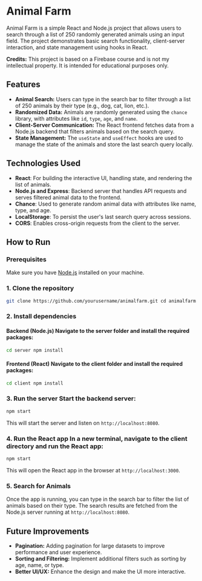 # Animal Farm

Animal Farm is a simple React and Node.js project that allows users to search through a list of 250 randomly generated animals using an input field. The project demonstrates basic search functionality, client-server interaction, and state management using hooks in React.

**Credits:** This project is based on a Firebase course and is not my intellectual property. It is intended for educational purposes only.

## Features 

- **Animal Search:** Users can type in the search bar to filter through a list of 250 animals by their type (e.g., dog, cat, lion, etc.).
- **Randomized Data:** Animals are randomly generated using the `chance` library, with attributes like `id`, `type`, `age`, and `name`.
- **Client-Server Communication:** The React frontend fetches data from a Node.js backend that filters animals based on the search query.
- **State Management:** The `useState` and `useEffect` hooks are used to manage the state of the animals and store the last search query locally. 

## Technologies Used 

- **React**: For building the interactive UI, handling state, and rendering the list of animals.
- **Node.js and Express**: Backend server that handles API requests and serves filtered animal data to the frontend.
- **Chance**: Used to generate random animal data with attributes like name, type, and age.
- **LocalStorage**: To persist the user's last search query across sessions.
- **CORS**: Enables cross-origin requests from the client to the server.

## How to Run 

### Prerequisites 
Make sure you have [Node.js](https://nodejs.org/) installed on your machine. 
### 1. Clone the repository 
  ```bash 
  git clone https://github.com/yourusername/animalfarm.git cd animalfarm
  ``` 
### 2. Install dependencies 
#### Backend (Node.js) Navigate to the server folder and install the required packages: 
  ```bash 
  cd server npm install
  ``` 
#### Frontend (React) Navigate to the client folder and install the required packages: 
  ```bash 
  cd client npm install
  ``` 
### 3. Run the server Start the backend server: 
  ```bash 
  npm start
  ```
This will start the server and listen on `http://localhost:8080`. 
### 4. Run the React app In a new terminal, navigate to the client directory and run the React app: 
  ```bash 
  npm start
  ```
This will open the React app in the browser at `http://localhost:3000`. 
### 5. Search for Animals 
Once the app is running, you can type in the search bar to filter the list of animals based on their type. 
The search results are fetched from the Node.js server running at `http://localhost:8080`.

## Future Improvements 
- **Pagination:** Adding pagination for large datasets to improve performance and user experience.
- **Sorting and Filtering:** Implement additional filters such as sorting by age, name, or type.
- **Better UI/UX:** Enhance the design and make the UI more interactive.
